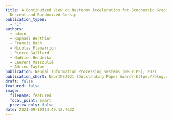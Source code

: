 ```yaml
---
title: A Continuized View on Nesterov Acceleration for Stochastic Gradient
  Descent and Randomized Gossip
publication_types:
  - "1"
authors:
  - admin
  - Raphaël Berthier
  - Francis Bach
  - Nicolas Flamarrion
  - Pierre Gaillard
  - Hadrien Hendrikx
  - Laurent Massoulié
  - Adrien Taylor
publication: Neural Information Processing Systems (NeurIPS), 2021
publication_short: NeurIPS2021 [Outstanding Paper Award](https://blog.neurips.cc/2021/11/30/announcing-the-neurips-2021-award-recipients/?s=09)
draft: false
featured: false
image:
  filename: featured
  focal_point: Smart
  preview_only: false
date: 2021-09-10T14:49:12.762Z
---
```

